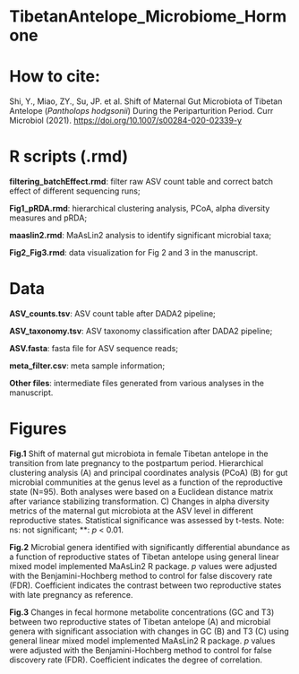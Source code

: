 # TibetanAntelope_Microbiome_Hormone

# How to cite:
Shi, Y., Miao, ZY., Su, JP. et al. Shift of Maternal Gut Microbiota of Tibetan Antelope (*Pantholops hodgsonii*) During the Periparturition Period. Curr Microbiol (2021). https://doi.org/10.1007/s00284-020-02339-y
 
# R scripts (.rmd)
**filtering_batchEffect.rmd**: filter raw ASV count table and correct batch effect of different sequencing runs;

**Fig1_pRDA.rmd**: hierarchical clustering analysis, PCoA, alpha diversity measures and pRDA;

**maaslin2.rmd**: MaAsLin2 analysis to identify significant microbial taxa;

**Fig2_Fig3.rmd**: data visualization for Fig 2 and 3 in the manuscript. 


# Data
**ASV_counts.tsv**: ASV count table after DADA2 pipeline;

**ASV_taxonomy.tsv**: ASV taxonomy classification after DADA2 pipeline;

**ASV.fasta**: fasta file for ASV sequence reads;

**meta_filter.csv**: meta sample information;

**Other files**: intermediate files generated from various analyses in the manuscript. 


# Figures
**Fig.1** Shift of maternal gut microbiota in female Tibetan antelope in the transition from late pregnancy to the postpartum period. Hierarchical clustering analysis (A) and principal coordinates analysis (PCoA) (B) for gut microbial communities at the genus level as a function of the reproductive state (N=95). Both analyses were based on a Euclidean distance matrix after variance stabilizing transformation. C) Changes in alpha diversity metrics of the maternal gut microbiota at the ASV level in different reproductive states. Statistical significance was assessed by t-tests. Note: ns: not significant; **: *p* < 0.01.

**Fig.2** Microbial genera identified with significantly differential abundance as a function of reproductive states of Tibetan antelope using general linear mixed model implemented MaAsLin2 R package. *p* values were adjusted with the Benjamini-Hochberg method to control for false discovery rate (FDR). Coefficient indicates the contrast between two reproductive states with late pregnancy as reference.

**Fig.3** Changes in fecal hormone metabolite concentrations (GC and T3) between two reproductive states of Tibetan antelope (A) and microbial genera with significant association with changes in GC (B) and T3 (C) using general linear mixed model implemented MaAsLin2 R package. *p* values were adjusted with the Benjamini-Hochberg method to control for false discovery rate (FDR). Coefficient indicates the degree of correlation.

